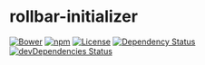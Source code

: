 # rollbar-initializer

[![Bower](https://img.shields.io/bower/v/rollbar-initializer.svg)](https://github.com/yivo/rollbar-initializer)
[![npm](https://img.shields.io/npm/v/rollbar-initializer.svg)](https://www.npmjs.com/package/rollbar-initializer)
[![License](https://img.shields.io/github/license/yivo/rollbar-initializer.svg)](https://github.com/yivo/rollbar-initializer)
[![Dependency Status](https://img.shields.io/david/yivo/rollbar-initializer.svg)](https://david-dm.org/yivo/rollbar-initializer)
[![devDependencies Status](https://img.shields.io/david/dev/yivo/rollbar-initializer.svg)](https://david-dm.org/yivo/rollbar-initializer?type=dev)
